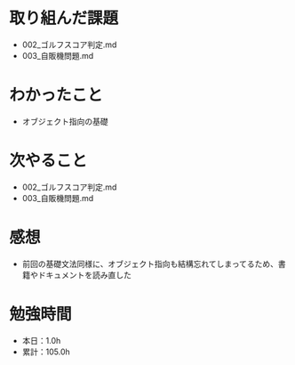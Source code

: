 # 取り組んだ課題
* 002_ゴルフスコア判定.md
* 003_自販機問題.md

# わかったこと
* オブジェクト指向の基礎

# 次やること
* 002_ゴルフスコア判定.md
* 003_自販機問題.md

# 感想
* 前回の基礎文法同様に、オブジェクト指向も結構忘れてしまってるため、書籍やドキュメントを読み直した

# 勉強時間
* 本日：1.0h
* 累計：105.0h

